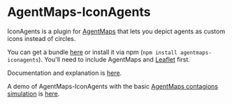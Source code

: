 # AgentMaps-IconAgents

IconAgents is a plugin for [AgentMaps](https://github.com/noncomputable/AgentMaps) that lets you depict agents as custom icons instead of circles.

You can get a bundle [here](https://unpkg.com/agentmaps-iconagents/site/dist/spritegents.js) or install it via npm (`npm install agentmaps-iconagents`). 
You'll need to include AgentMaps and [Leaflet](https://leafletjs.com/download.html) first.

Documentation and explanation is [here](https://noncomputable.github.io/AgentMaps-IconAgents/docs/).

A demo of AgentMaps-IconAgents with the basic [AgentMaps contagions simulation](https://noncomputable.github.io/AgentMaps/demos/basic_contagion/basic_contagion.html) is [here](https://noncomputable.github.io/AgentMaps-IconAgents/demos/contagion/contagion.html).  

